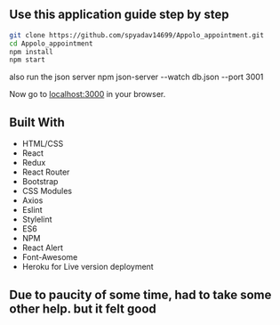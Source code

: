## Use this application guide step by step
```bash
git clone https://github.com/spyadav14699/Appolo_appointment.git
cd Appolo_appointment
npm install
npm start
```
also run the json server 
npm json-server --watch db.json --port 
3001


Now go to [localhost:3000](http://localhost:3000) in your browser.

<!-- Test -->


## Built With

- HTML/CSS
- React
- Redux
- React Router
- Bootstrap
- CSS Modules
- Axios
- Eslint
- Stylelint
- ES6
- NPM
- React Alert
- Font-Awesome
- Heroku for Live version deployment



<!-- Nice to have features -->
## Due to paucity of some time, had to take some other help. but it felt good